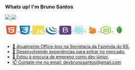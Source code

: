 ### Whats up! I'm Bruno Santos
<div>
  <a href="https://github.com/devsantosbruno">
  <img height="160em" src="https://github-readme-stats.vercel.app/api?username=devsantosbruno&show_icons=true&theme=react&include_all_commits=true&count_private=true"/>
  <img height="160em" src="https://github-readme-stats.vercel.app/api/top-langs/?username=devsantosbruno&layout=compact&langs_count=7&theme=react"/>
</div>
  
  <div style="display: inline_block"><br>
    <img align="center" alt="Bruno-HTML" height="30" width="40" src="https://raw.githubusercontent.com/devicons/devicon/master/icons/html5/html5-original.svg">
    <img align="center" alt="Bruno-CSS" height="30" width="40" src="https://raw.githubusercontent.com/devicons/devicon/master/icons/css3/css3-original.svg">
    <img align="center" alt="Bruno-Js" height="30" width="40" src="https://raw.githubusercontent.com/devicons/devicon/master/icons/javascript/javascript-plain.svg">
    <img align="center" alt="Bruno-JQUERY" height="30" width="40" src="https://raw.githubusercontent.com/devicons/devicon/master/icons/jquery/jquery-original.svg">
    <img align="center" alt="Bruno-BOOTSTRAP" height="30" width="40" src="https://raw.githubusercontent.com/devicons/devicon/master/icons/bootstrap/bootstrap-plain.svg">
    <img align="center" alt="Bruno-React" height="30" width="40" src="https://raw.githubusercontent.com/devicons/devicon/master/icons/react/react-original.svg">
    <img align="center" alt="Bruno-FIREBASE" height="30" width="40" src="https://raw.githubusercontent.com/devicons/devicon/master/icons/firebase/firebase-plain.svg">
    <img align="center" alt="Bruno-NODE" height="30" width="40" src="https://raw.githubusercontent.com/devicons/devicon/master/icons/nodejs/nodejs-original.svg">
    <img align="center" alt="Bruno-MONGO" height="30" width="40" src="https://raw.githubusercontent.com/devicons/devicon/master/icons/mongodb/mongodb-original.svg">
  </div>
  
  ##
    
- 🔭 Atualmente Office-boy na Secretaria da Fazenda do RS.
- 🌱 Desenvolvendo experiências para entrar no mercado.
- 🤔 Estou à procura de emprego como dev júnior.
- 📫 Contate-me no email: devbrunosantos@gmail.com
